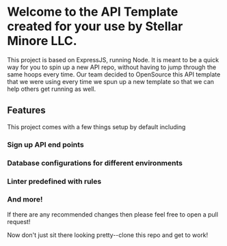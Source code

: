 # Welcome to the API Template created for your use by Stellar Minore LLC.

This project is based on ExpressJS, running Node. It is meant to be a quick way for you to spin up a new API repo, without having to jump through the same hoops every time. Our team decided to OpenSource this API template that we were using every time we spun up a new template so that we can help others get running as well.

## Features

This project comes with a few things setup by default including

### Sign up API end points
### Database configurations for different environments
### Linter predefined with rules
### And more!

If there are any recommended changes then please feel free to open a pull request!

Now don't just sit there looking pretty--clone this repo and get to work!
